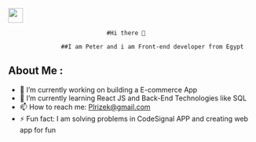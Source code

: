 <img src="https://media.giphy.com/media/WUlplcMpOCEmTGBtBW/giphy.gif" width="30">

                                #Hi there 👋 

                   ##I am Peter and i am Front-end developer from Egypt 


##  About Me : ##

- 🔭 I’m currently working on building a E-commerce App 
- 🌱 I’m currently learning React JS and Back-End Technologies like SQL  
- 📫 How to reach me: Plrizek@gmail.com
- ⚡ Fun fact: I am solving problems in CodeSignal APP  and creating web app for fun










